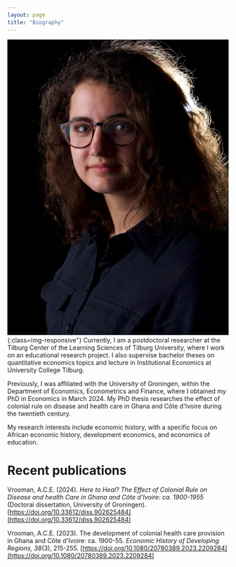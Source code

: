 ```yaml
---
layout: page
title: "Biography"
---
```


![Arlinde Vrooman](PortraitArlinde.jpg){:class=ïmg-responsive"} Currently, I am a postdoctoral researcher at the Tilburg Center of the Learning Sciences of Tilburg University, where I work on an educational research project. I also supervise bachelor theses on quantitative economics topics and lecture in Institutional Economics at University College Tilburg.


Previously, I was affiliated with the University of Groningen, within the Department of Economics, Econometrics and Finance, where I obtained my PhD in Economics in March 2024. My PhD thesis researches the effect of colonial rule on disease and health care in Ghana and Côte d'Ivoire during the twentieth century.


My research interests include economic history, with a specific focus on African economic history, development economics, and economics of education.


# Recent publications
Vrooman, A.C.E. (2024). *Here to Heal? The Effect of Colonial Rule on Disease and health Care in Ghana and Côte d'Ivoire: ca. 1900-1955* (Doctoral dissertation, University of Groningen). [https://doi.org/10.33612/diss.902625484](https://doi.org/10.33612/diss.902625484)


Vrooman, A.C.E. (2023). The development of colonial health care provision in Ghana and Côte d'Ivoire: ca. 1900-55. *Economic History of Developing Regions, 38*(3), 215-255. [https://doi.org/10.1080/20780389.2023.2209284](https://doi.org/10.1080/20780389.2023.2209284)

